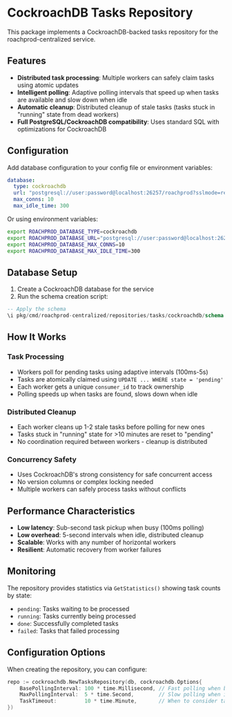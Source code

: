 # CockroachDB Tasks Repository

This package implements a CockroachDB-backed tasks repository for the roachprod-centralized service.

## Features

- **Distributed task processing**: Multiple workers can safely claim tasks using atomic updates
- **Intelligent polling**: Adaptive polling intervals that speed up when tasks are available and slow down when idle
- **Automatic cleanup**: Distributed cleanup of stale tasks (tasks stuck in "running" state from dead workers)
- **Full PostgreSQL/CockroachDB compatibility**: Uses standard SQL with optimizations for CockroachDB

## Configuration

Add database configuration to your config file or environment variables:

```yaml
database:
  type: cockroachdb
  url: "postgresql://user:password@localhost:26257/roachprod?sslmode=require"
  max_conns: 10
  max_idle_time: 300
```

Or using environment variables:
```bash
export ROACHPROD_DATABASE_TYPE=cockroachdb
export ROACHPROD_DATABASE_URL="postgresql://user:password@localhost:26257/roachprod?sslmode=require"
export ROACHPROD_DATABASE_MAX_CONNS=10
export ROACHPROD_DATABASE_MAX_IDLE_TIME=300
```

## Database Setup

1. Create a CockroachDB database for the service
2. Run the schema creation script:

```sql
-- Apply the schema
\i pkg/cmd/roachprod-centralized/repositories/tasks/cockroachdb/schema.sql
```

## How It Works

### Task Processing
- Workers poll for pending tasks using adaptive intervals (100ms-5s)
- Tasks are atomically claimed using `UPDATE ... WHERE state = 'pending'` 
- Each worker gets a unique `consumer_id` to track ownership
- Polling speeds up when tasks are found, slows down when idle

### Distributed Cleanup
- Each worker cleans up 1-2 stale tasks before polling for new ones
- Tasks stuck in "running" state for >10 minutes are reset to "pending"
- No coordination required between workers - cleanup is distributed

### Concurrency Safety
- Uses CockroachDB's strong consistency for safe concurrent access
- No version columns or complex locking needed
- Multiple workers can safely process tasks without conflicts

## Performance Characteristics

- **Low latency**: Sub-second task pickup when busy (100ms polling)
- **Low overhead**: 5-second intervals when idle, distributed cleanup
- **Scalable**: Works with any number of horizontal workers
- **Resilient**: Automatic recovery from worker failures

## Monitoring

The repository provides statistics via `GetStatistics()` showing task counts by state:
- `pending`: Tasks waiting to be processed
- `running`: Tasks currently being processed  
- `done`: Successfully completed tasks
- `failed`: Tasks that failed processing

## Configuration Options

When creating the repository, you can configure:

```go
repo := cockroachdb.NewTasksRepository(db, cockroachdb.Options{
    BasePollingInterval: 100 * time.Millisecond, // Fast polling when busy
    MaxPollingInterval:  5 * time.Second,        // Slow polling when idle  
    TaskTimeout:         10 * time.Minute,       // When to consider tasks stale
})
```
